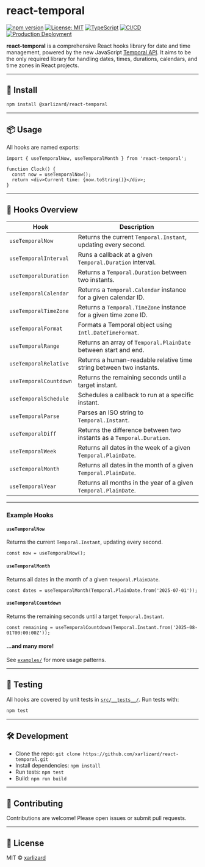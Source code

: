 # react-temporal 

[![npm version](https://badge.fury.io/js/@xarlizard%2Freact-temporal.svg)](https://badge.fury.io/js/@xarlizard%2Freact-temporal)
[![License: MIT](https://img.shields.io/badge/License-MIT-yellow.svg)](https://opensource.org/licenses/MIT)
[![TypeScript](https://img.shields.io/badge/TypeScript-Ready-blue.svg)](https://www.typescriptlang.org/)
[![CI/CD](https://github.com/xarlizard/react-temporal/actions/workflows/publish.yml/badge.svg)](https://github.com/xarlizard/react-temporal/actions/workflows/publish.yml)
[![Production Deployment](https://github.com/xarlizard/react-temporal/actions/workflows/deploy.yml/badge.svg?branch=main)](https://github.com/xarlizard/react-temporal/actions/workflows/deploy.yml)


**react-temporal** is a comprehensive React hooks library for date and time management, powered by the new JavaScript
[Temporal API](https://tc39.es/proposal-temporal/). It aims to be the only required library for handling dates, times,
durations, calendars, and time zones in React projects.

---

## 🚀 Install

```bash
npm install @xarlizard/react-temporal
```

---

## 📦 Usage

All hooks are named exports:

```tsx
import { useTemporalNow, useTemporalMonth } from 'react-temporal';

function Clock() {
  const now = useTemporalNow();
  return <div>Current time: {now.toString()}</div>;
}
```

---

## 🧩 Hooks Overview

| Hook                   | Description                                                           |
| ---------------------- | --------------------------------------------------------------------- |
| `useTemporalNow`       | Returns the current `Temporal.Instant`, updating every second.        |
| `useTemporalInterval`  | Runs a callback at a given `Temporal.Duration` interval.              |
| `useTemporalDuration`  | Returns a `Temporal.Duration` between two instants.                   |
| `useTemporalCalendar`  | Returns a `Temporal.Calendar` instance for a given calendar ID.       |
| `useTemporalTimeZone`  | Returns a `Temporal.TimeZone` instance for a given time zone ID.      |
| `useTemporalFormat`    | Formats a Temporal object using `Intl.DateTimeFormat`.                |
| `useTemporalRange`     | Returns an array of `Temporal.PlainDate` between start and end.       |
| `useTemporalRelative`  | Returns a human-readable relative time string between two instants.   |
| `useTemporalCountdown` | Returns the remaining seconds until a target instant.                 |
| `useTemporalSchedule`  | Schedules a callback to run at a specific instant.                    |
| `useTemporalParse`     | Parses an ISO string to `Temporal.Instant`.                           |
| `useTemporalDiff`      | Returns the difference between two instants as a `Temporal.Duration`. |
| `useTemporalWeek`      | Returns all dates in the week of a given `Temporal.PlainDate`.        |
| `useTemporalMonth`     | Returns all dates in the month of a given `Temporal.PlainDate`.       |
| `useTemporalYear`      | Returns all months in the year of a given `Temporal.PlainDate`.       |

---

### Example Hooks

#### `useTemporalNow`

Returns the current `Temporal.Instant`, updating every second.

```tsx
const now = useTemporalNow();
```

#### `useTemporalMonth`

Returns all dates in the month of a given `Temporal.PlainDate`.

```tsx
const dates = useTemporalMonth(Temporal.PlainDate.from('2025-07-01'));
```

#### `useTemporalCountdown`

Returns the remaining seconds until a target `Temporal.Instant`.

```tsx
const remaining = useTemporalCountdown(Temporal.Instant.from('2025-08-01T00:00:00Z'));
```

#### ...and many more!

See [`examples/`](examples/README.md) for more usage patterns.

---

## 🧪 Testing

All hooks are covered by unit tests in [`src/__tests__/`](src/__tests__). Run tests with:

```bash
npm test
```

---

## 🛠️ Development

- Clone the repo: `git clone https://github.com/xarlizard/react-temporal.git`
- Install dependencies: `npm install`
- Run tests: `npm test`
- Build: `npm run build`

---

## 🤝 Contributing

Contributions are welcome! Please open issues or submit pull requests.

---

## 📄 License

MIT © [xarlizard](https://github.com/xarlizard)
